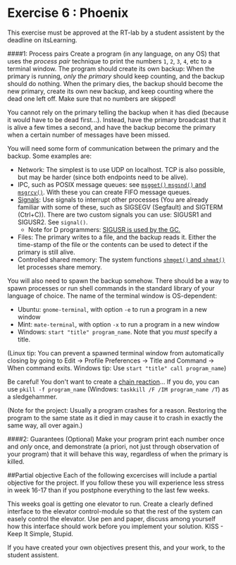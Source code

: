 Exercise 6 : Phoenix
====================
This exercise must be approved at the RT-lab by a student assistent by the deadline on itsLearning.

####1: Process pairs
Create a program (in any language, on any OS) that uses the _process pair_ technique to print the numbers `1`, `2`, `3`, `4`, etc to a terminal window. The program should create its own backup: When the primary is running, _only the primary_ should keep counting, and the backup should do nothing. When the primary dies, the backup should become the new primary, create its own new backup, and keep counting where the dead one left off. Make sure that no numbers are skipped!

You cannot rely on the primary telling the backup when it has died (because it would have to be dead first...). Instead, have the primary broadcast that it is alive a few times a second, and have the backup become the primary when a certain number of messages have been missed.

You will need some form of communication between the primary and the backup. Some examples are:
 - Network: The simplest is to use UDP on localhost. TCP is also possible, but may be harder (since both endpoints need to be alive).
 - IPC, such as POSIX message queues: see [`msgget()` `msgsnd()` and `msgrcv()`](http://pubs.opengroup.org/onlinepubs/7990989775/xsh/sysmsg.h.html). With these you can create FIFO message queues.
 - [Signals](http://pubs.opengroup.org/onlinepubs/7990989775/xsh/signal.h.html): Use signals to interrupt other processes (You are already familiar with some of these, such as SIGSEGV (Segfault) and SIGTERM (Ctrl+C)). There are two custom signals you can use: SIGUSR1 and SIGUSR2. See `signal()`.
   - Note for D programmers: [SIGUSR is used by the GC.](http://dlang.org/phobos/core_memory.html)
 - Files: The primary writes to a file, and the backup reads it. Either the time-stamp of the file or the contents can be used to detect if the primary is still alive.
 - Controlled shared memory: The system functions [`shmget()` and `shmat()`](http://pubs.opengroup.org/onlinepubs/7990989775/xsh/sysshm.h.html) let processes share memory.

You will also need to spawn the backup somehow. There should be a way to spawn processes or run shell commands in the standard library of your language of choice. The name of the terminal window is OS-dependent:
 - Ubuntu: `gnome-terminal`, with option `-e` to run a program in a new window
 - Mint: `mate-terminal`, with option `-x` to run a program in a new window
 - Windows: `start "title" program_name`. Note that you _must_ specify a title.
 
(Linux tip: You can prevent a spawned terminal window from automatically closing by going to Edit -> Profile Preferences -> Title and Command -> When command exits. Windows tip: Use `start "title" call program_name`)

Be careful! You don't want to create a [chain reaction](http://en.wikipedia.org/wiki/Fork_bomb)... If you do, you can use `pkill -f program_name` (Windows: `taskkill /F /IM program_name /T`) as a sledgehammer.

(Note for the project: Usually a program crashes for a reason. Restoring the program to the same state as it died in may cause it to crash in exactly the same way, all over again.)
 
####2: Guarantees (Optional)
Make your program print each number once and _only_ once, and demonstrate (a priori, not just through observation of your program) that it will behave this way, regardless of when the primary is killed.

##Partial objective
Each of the following excercises will include a partial objective for the project. If you follow these you will experience less stress in week 16-17 than if you postphone everything to the last few weeks. 

This weeks goal is getting one elevator to run. Create a clearly defined interface to the elevator control-module so that the rest of the system can easely control the elevator. Use pen and paper, discuss among yourself how this interface should work before you implement your solution. KISS - Keep It Simple, Stupid. 

If you have created your own objectives present this, and your work, to the student assistent.
